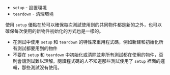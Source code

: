 - `setup` - 設置環境
- `teardown` - 清理環境

使用 `setup` 優點在於可以確保每次測試使用到的共同物件都是新的之外，也可以確保每次使用的新物件初始化的方式也是一樣的。

- 在測試中使用 `setup` 和 `teardown` 的特性來重用程式碼，例如新建和初始化所有測試都要用到的物件
- 不要在 `setup` 和 `teardown` 中初始化或清除並非所有測試都在使用的物件，否則會讓測試難以理解。閱讀程式碼的人不知道那些測試使用了 `setup` 裡面的邏輯，那些測試沒有使用。